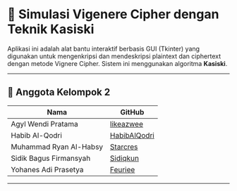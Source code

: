 # 🚀 Simulasi Vigenere Cipher dengan Teknik Kasiski

Aplikasi ini adalah alat bantu interaktif berbasis GUI (Tkinter) yang digunakan untuk mengenkripsi dan mendeskripsi plaintext dan ciphertext dengan metode Vignere Cipher. Sistem ini menggunakan algoritma **Kasiski**.

---

## 👥 Anggota Kelompok 2

| Nama                     | GitHub                                      |
|--------------------------|---------------------------------------------|
| Agyl Wendi Pratama       | [likeazwee](https://github.com/likeazwee)  |
| Habib Al-Qodri           | [HabibAlQodri](https://github.com/HabibAlQodri) |
| Muhammad Ryan Al-Habsy   | [Starcres](https://github.com/Starcres)    |
| Sidik Bagus Firmansyah   | [Sidiqkun](https://github.com/Sidiqkun)    |
| Yohanes Adi Prasetya     | [Feuriee](https://github.com/Feuriee)      |

---
